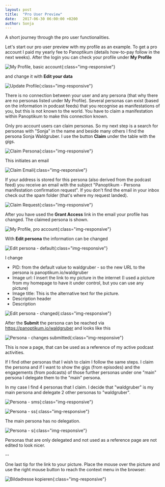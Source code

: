 ```yaml
---
layout: post
title:  "Pro User Preview"
date:   2017-06-30 06:00:00 +0200
author: Sonja
---
```


A short journey through the pro user functionalities.

Let's start our pro user preview with my profile as an example. To get a pro account I paid my yearly fee to Panoptikum (details how-to-pay follow in the next weeks). After the login you can check your profile under **My Profile**

![My Profile, basic account](/img/myProfile_basic.png){:class="img-responsive"}

and change it with **Edit your data**

![Update Profile](/img/updateProfile.png){:class="img-responsive"}

There is no connection between your user and any persona (that why there are no personas listed under My Profile). Several personas can exist (based on the information in podcast feeds) that you recognise as manifestations of you, but this is not known to the world. You have to claim a manifestation within Panoptikum to make this connection known.

Only pro account users can claim personas. So my next step is a search for personas with "Sonja" in the name and beside many others I find the persona Sonja Waldgruber. I use the button **Claim** under the table with the gigs.

![Claim Persona](/img/claim-persona.jpg){:class="img-responsive"}

This initiates an email

![Claim Email](/img/claim-email.png){:class="img-responsive"}

If your address is stored for this persona (also derived from the podcast feed) you receive an email with the subject "Panoptikum - Persona manifestation confirmation request". If you don't find the email in your inbox check out the spam folder (that's where my request landed).

![Claim Request](/img/claim-request.png){:class="img-responsive"}

After you have used the **Grant Access** link in the email your profile has changed. The claimed persona is shown.

![My Profile, pro account](/img/myProfile_pro1.png){:class="img-responsive"}

With **Edit persona** the information can be changed

![Edit persona - default](/img/edit-persona1.png){:class="img-responsive"}

I change
* PID: from the default value to waldgruber - so the new URL to the persona is panoptikum.io/waldgruber
* Image url: I insert the link to my picture in the internet (I used a picture from my homepage to have it under control, but you can use any picture)
* Image title: This is the alternative text for the picture.
* Description header
* Description

![Edit persona - changed](/img/edit-persona2.png){:class="img-responsive"}

After the **Submit** the persona can be reached via https://panoptikum.io/waldgruber and looks like this

![Persona - changes submitted](/img/persona-waldgruber.png){:class="img-responsive"}

This is now a page, that can be used as a reference of my active podcast activities.

If I find other personas that I wish to claim I follow the same steps. I claim the persona and if I want to show the gigs (from episodes) and the engagements (from podcasts) of those further personas under one "main" persona I delegate them to the "main" persona.

In my case I find 4 personas that I claim. I decide that "waldgruber" is my main persona and delegate 2 other personas to "waldgruber".

![Persona - sms](/img/persona-sms.png){:class="img-responsive"}

![Persona - ss](/img/persona-ss.png){:class="img-responsive"}

The main persona has no delegation.

![Persona - s](/img/persona-s.png){:class="img-responsive"}

Personas that are only delegated and not used as a reference page are not edited to look nicer.

--

One last tip for the link to your picture. Place the mouse over the picture and use the right mouse button to reach the context menu in the browser:

![Bildadresse kopieren](/img/bildadresse-kopieren.jpg){:class="img-responsive"}
